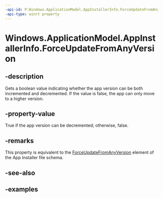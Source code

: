 ```yaml
---
-api-id: P:Windows.ApplicationModel.AppInstallerInfo.ForceUpdateFromAnyVersion
-api-type: winrt property
---
```


# Windows.ApplicationModel.AppInstallerInfo.ForceUpdateFromAnyVersion

<!--
public bool ForceUpdateFromAnyVersion { get; }
-->

## -description

Gets a boolean value indicating whether the app version can be both incremented and decremented. If the value is false, the app can only move to a higher version.

## -property-value

True if the app version can be decremented; otherwise, false.

## -remarks

This property is equivalent to the [ForceUpdateFromAnyVersion](/uwp/schemas/appinstallerschema/element-s4-forceupdatefromanyversion) element of the App Installer file schema.

## -see-also

## -examples
